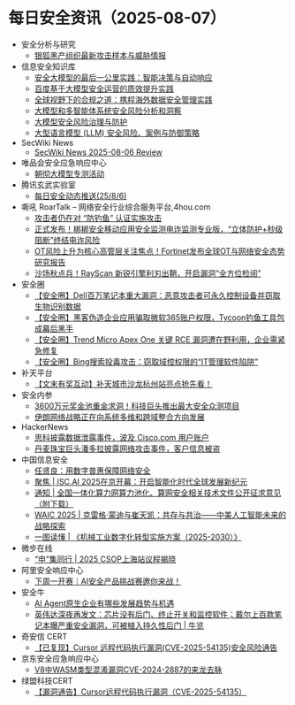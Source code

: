 # 每日安全资讯（2025-08-07）

- 安全分析与研究
  - [银狐黑产组织最新攻击样本与威胁情报](https://mp.weixin.qq.com/s?__biz=MzA4ODEyODA3MQ==&mid=2247493103&idx=1&sn=8dd87f761e9018f2330223a63bd1d3db)
- 信息安全知识库
  - [安全大模型的最后一公里实践：智能决策与自动响应](https://vipread.com/library/topic/3989)
  - [百度基于大模型安全运营的质效提升实践](https://vipread.com/library/topic/3990)
  - [全球视野下的合规之道：携程海外数据安全管理实践](https://vipread.com/library/topic/3991)
  - [大模型和多智能体系统安全风险分析和洞察](https://vipread.com/library/topic/3992)
  - [大模型安全风险治理与防护](https://vipread.com/library/topic/3993)
  - [大型语言模型 (LLM) 安全风险、案例与防御策略](https://vipread.com/library/topic/3994)
- SecWiki News
  - [SecWiki News 2025-08-06 Review](http://www.sec-wiki.com/?2025-08-06)
- 唯品会安全应急响应中心
  - [朝彻大模型专测活动](https://mp.weixin.qq.com/s?__biz=MzI5ODE0ODA5MQ==&mid=2652281718&idx=1&sn=2d396bfa0915434c59ced88667f9e514)
- 腾讯玄武实验室
  - [每日安全动态推送(25/8/6)](https://mp.weixin.qq.com/s?__biz=MzA5NDYyNDI0MA==&mid=2651960148&idx=1&sn=16b0b17d53586988e7d05361e5a38e5f)
- 嘶吼 RoarTalk – 网络安全行业综合服务平台,4hou.com
  - [攻击者仍在对 “防钓鱼” 认证实施攻击](https://www.4hou.com/posts/LGkw)
  - [正式发布！梆梆安全移动应用安全监测电诈监测专业版，“立体防护+秒级阻断”终结电诈风险](https://www.4hou.com/posts/8gvm)
  - [OT风险上升为核心高管层关注焦点！Fortinet发布全球OT与网络安全态势研究报告](https://www.4hou.com/posts/7Mrj)
  - [沙场秋点兵！RayScan 新锐引擎利刃出鞘，开启漏洞“全方位检阅”](https://www.4hou.com/posts/6Mqn)
- 安全圈
  - [【安全圈】Dell百万笔记本重大漏洞：恶意攻击者可永久控制设备并窃取生物识别数据](https://mp.weixin.qq.com/s?__biz=MzIzMzE4NDU1OQ==&mid=2652071012&idx=1&sn=2ec7f4a87b9894bfaf527ef0e14e2ec7)
  - [【安全圈】黑客伪造企业应用骗取微软365账户权限，Tycoon钓鱼工具包成幕后黑手](https://mp.weixin.qq.com/s?__biz=MzIzMzE4NDU1OQ==&mid=2652071012&idx=2&sn=38c404c3e82cce616394f13e8df8cdc6)
  - [【安全圈】Trend Micro Apex One 关键 RCE 漏洞遭在野利用，企业需紧急修复](https://mp.weixin.qq.com/s?__biz=MzIzMzE4NDU1OQ==&mid=2652071012&idx=3&sn=462702952ea80abd857a3e185b8c9fe0)
  - [【安全圈】Bing搜索投毒攻击：窃取域控权限的“IT管理软件陷阱”](https://mp.weixin.qq.com/s?__biz=MzIzMzE4NDU1OQ==&mid=2652071012&idx=4&sn=e6cf83f9fef2ddfcbaf5d16c41fe46af)
- 补天平台
  - [【文末有奖互动】补天城市沙龙杭州站亮点抢先看！](https://mp.weixin.qq.com/s?__biz=MzI2NzY5MDI3NQ==&mid=2247509062&idx=1&sn=63a2d9a92257b4914f4e79339e0c9bfa)
- 安全内参
  - [3600万元奖金池重金求洞！科技巨头推出最大安全众测项目](https://mp.weixin.qq.com/s?__biz=MzI4NDY2MDMwMw==&mid=2247514793&idx=1&sn=513913db23d3c92eef1340fbc3f1865f)
  - [伊朗网络战略正在向系统多维和跨域整合方向发展](https://mp.weixin.qq.com/s?__biz=MzI4NDY2MDMwMw==&mid=2247514793&idx=2&sn=45e7bd13a281356cc88b9c7044fcbe3c)
- HackerNews
  - [思科披露数据泄露事件，波及 Cisco.com 用户账户](https://hackernews.cc/archives/60118)
  - [丹麦珠宝巨头潘多拉披露网络攻击事件，客户信息被盗](https://hackernews.cc/archives/60113)
- 中国信息安全
  - [任贤良：用数字普惠保障网络安全](https://mp.weixin.qq.com/s?__biz=MzA5MzE5MDAzOA==&mid=2664247155&idx=1&sn=e37fea853d07b4c6a0df4b50b9496479)
  - [聚焦 | ISC.AI 2025在京开幕：开启智能化时代全球发展新纪元](https://mp.weixin.qq.com/s?__biz=MzA5MzE5MDAzOA==&mid=2664247155&idx=2&sn=fdd3a0f18163abc69c0df25b5466f026)
  - [通知 | 全国一体化算力网算力池化、算网安全相关技术文件公开征求意见（附下载）](https://mp.weixin.qq.com/s?__biz=MzA5MzE5MDAzOA==&mid=2664247155&idx=3&sn=5104399e10dda80e2701ad025be8ee1a)
  - [WAIC 2025 | 克雷格·蒙迪与崔天凯：共存与共治——中美人工智能未来的战略探索](https://mp.weixin.qq.com/s?__biz=MzA5MzE5MDAzOA==&mid=2664247155&idx=4&sn=16f07781dac12919bb2b6fc9774c3dca)
  - [一图读懂 | 《机械工业数字化转型实施方案（2025-2030）》](https://mp.weixin.qq.com/s?__biz=MzA5MzE5MDAzOA==&mid=2664247155&idx=5&sn=cc28fc3ae758dee1caf892f2f1a724be)
- 微步在线
  - [“申”集同行 | 2025 CSOP上海站议程揭晓](https://mp.weixin.qq.com/s?__biz=MzI5NjA0NjI5MQ==&mid=2650184398&idx=1&sn=5edaab7e5e62563b7feeda0ee994ee9e)
- 阿里安全响应中心
  - [下周一开赛｜AI安全产品挑战赛邀你来战！](https://mp.weixin.qq.com/s?__biz=MzIxMjEwNTc4NA==&mid=2652997953&idx=1&sn=ae7ce698c5799aeaf7b35a979250ab11)
- 安全牛
  - [AI Agent原生企业有哪些发展趋势与机遇](https://mp.weixin.qq.com/s?__biz=MjM5Njc3NjM4MA==&mid=2651138243&idx=1&sn=66f16655f76a9662ed86701eca36736d)
  - [英伟达深夜再发文：芯片没有后门、终止开关和监控软件；戴尔上百款笔记本曝严重安全漏洞，可被植入持久性后门 | 牛览](https://mp.weixin.qq.com/s?__biz=MjM5Njc3NjM4MA==&mid=2651138243&idx=2&sn=5e4dfe20da737ef445093a70b963ac3b)
- 奇安信 CERT
  - [【已复现】Cursor 远程代码执行漏洞(CVE-2025-54135)安全风险通告](https://mp.weixin.qq.com/s?__biz=MzU5NDgxODU1MQ==&mid=2247503752&idx=1&sn=2ad8f29e84fc6b44b85556378931275d)
- 京东安全应急响应中心
  - [V8中WASM类型混淆漏洞CVE-2024-2887的来龙去脉](https://mp.weixin.qq.com/s?__biz=MjM5OTk2MTMxOQ==&mid=2727849788&idx=1&sn=d3d3013732b7deda933d294d5c0bc55d)
- 绿盟科技CERT
  - [【漏洞通告】Cursor远程代码执行漏洞（CVE-2025-54135）](https://mp.weixin.qq.com/s?__biz=Mzk0MjE3ODkxNg==&mid=2247489323&idx=1&sn=c4d72b4b6396266a676f50a2545641ec)
